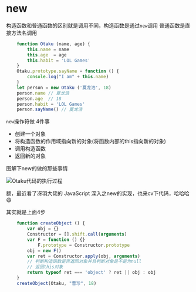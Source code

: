 # new

构造函数和普通函数的区别就是调用不同，构造函数是通过```new```调用 普通函数是直接方法名调用

```js
    function Otaku (name, age) {
        this.name = name
        this.age  = age
        this.habit = 'LOL Games'
    }
    Otaku.prototype.sayName = function () {
        console.log("I am" + this.name)
    }
    let person = new Otaku ('夏龙浩', 18)
    person.name // 夏龙浩
    person.age  // 18
    person.habit = 'LOL Games'
    person.sayName() // 夏龙浩
```

```new```操作符做 4件事

+ 创建一个对象
+ 将构造函数的作用域指向新的对象(将函数内部的this指向新的对象)
+ 调用构造函数
+ 返回新的对象

图解下new的做的那些事情

![Otaku代码的执行过程]()

额，最近看了冴羽大佬的 JavaScript 深入之new的实现，也来cv下代码，哈哈哈 :smile:

其实就是上面4步

```js
    function createObject () {
        var obj = {}
        Constructor = [].shift.call(arguments)
        var F = function () {}
            F.prototype = Constructor.prototype
        obj = new F()
        var ret = Constructor.apply(obj, arguments)
        // 判断构造函数是否返回对象并且判断对象是不是为null
        // 返回this对象
        return typeof ret === 'object' ? ret || obj : obj
    }
    createObject(Otaku, "曹珍", 18)
```


